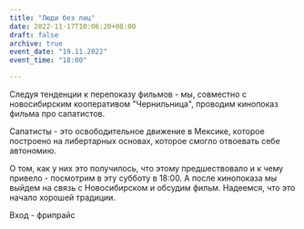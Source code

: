 ```yaml
---
title: "Люди без лиц"
date: 2022-11-17T10:06:20+08:00
draft: false
archive: true
event_date: "19.11.2022"
event_time: "18:00"

---
```

Следуя тенденции к перепоказу фильмов - мы, совместно с новосибирским кооперативом "Чернильница", проводим кинопоказ фильма про сапатистов.

Сапатисты - это освободительное движение в Мексике, которое построено на либертарных основах, которое смогло отвоевать себе автономию.

О том, как у них это получилось, что этому предшествовало и к чему привело - посмотрим в эту субботу в 18:00. А после кинопоказа мы выйдем на связь с Новосибирском и обсудим фильм. Надеемся, что это начало хорошей традиции.

Вход - фрипрайс
